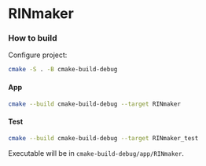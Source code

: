 # RINmaker

### How to build

Configure project:

```bash
cmake -S . -B cmake-build-debug
```

#### App

```bash
cmake --build cmake-build-debug --target RINmaker
```

#### Test

```bash
cmake --build cmake-build-debug --target RINmaker_test
```

Executable will be in `cmake-build-debug/app/RINmaker`.
